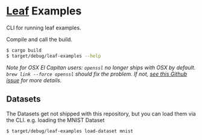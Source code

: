 # [Leaf](https://github.com/autumnai/leaf) Examples

CLI for running leaf examples.

Compile and call the build.
```bash
$ cargo build
$ target/debug/leaf-examples --help
```
*Note for OSX El Capitan users: `openssl` no longer ships with OSX by default. `brew link --force openssl` should fix the problem. If not, [see this Github issue](https://github.com/sfackler/rust-openssl/issues/255) for more details.*

## Datasets

The Datasets get not shipped with this repository, but you can load them via the
CLI. e.g. loading the MNIST Dataset

```bash
$ target/debug/leaf-examples load-dataset mnist
```
